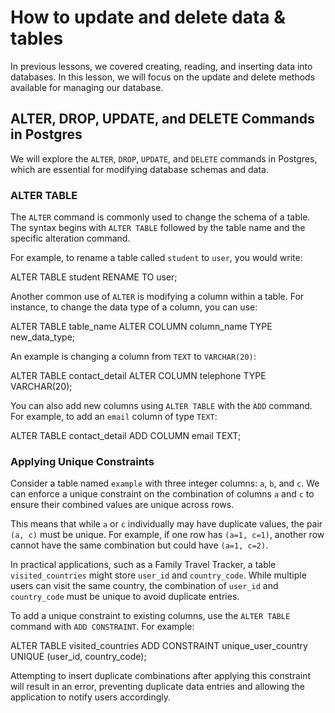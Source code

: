 # How to update and delete data & tables

In previous lessons, we covered creating, reading, and inserting data into databases. In this lesson, we will focus on the update and delete methods available for managing our database.

## ALTER, DROP, UPDATE, and DELETE Commands in Postgres

We will explore the `ALTER`, `DROP`, `UPDATE`, and `DELETE` commands in Postgres, which are essential for modifying database schemas and data.

### ALTER TABLE

The `ALTER` command is commonly used to change the schema of a table. The syntax begins with `ALTER TABLE` followed by the table name and the specific alteration command.

For example, to rename a table called `student` to `user`, you would write:

ALTER TABLE student RENAME TO user;

Another common use of `ALTER` is modifying a column within a table. For instance, to change the data type of a column, you can use:

ALTER TABLE table_name ALTER COLUMN column_name TYPE new_data_type;

An example is changing a column from `TEXT` to `VARCHAR(20)`:

ALTER TABLE contact_detail ALTER COLUMN telephone TYPE VARCHAR(20);

You can also add new columns using `ALTER TABLE` with the `ADD` command. For example, to add an `email` column of type `TEXT`:

ALTER TABLE contact_detail ADD COLUMN email TEXT;

### Applying Unique Constraints

Consider a table named `example` with three integer columns: `a`, `b`, and `c`. We can enforce a unique constraint on the combination of columns `a` and `c` to ensure their combined values are unique across rows.

This means that while `a` or `c` individually may have duplicate values, the pair `(a, c)` must be unique. For example, if one row has `(a=1, c=1)`, another row cannot have the same combination but could have `(a=1, c=2)`.

In practical applications, such as a Family Travel Tracker, a table `visited_countries` might store `user_id` and `country_code`. While multiple users can visit the same country, the combination of `user_id` and `country_code` must be unique to avoid duplicate entries.

To add a unique constraint to existing columns, use the `ALTER TABLE` command with `ADD CONSTRAINT`. For example:

ALTER TABLE visited_countries ADD CONSTRAINT unique_user_country UNIQUE (user_id, country_code);

Attempting to insert duplicate combinations after applying this constraint will result in an error, preventing duplicate data entries and allowing the application to notify users accordingly.
